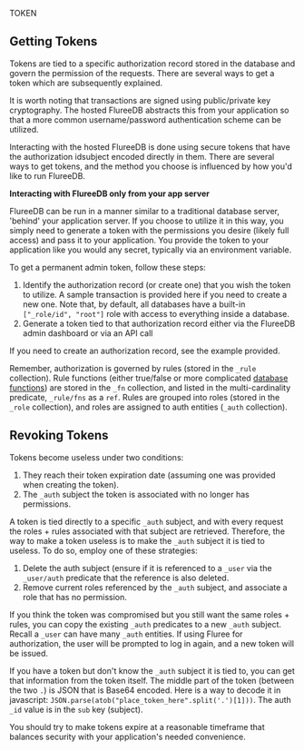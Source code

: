 TOKEN


## Getting Tokens

Tokens are tied to a specific authorization record stored in the database and govern the permission of the requests. There are several ways to get a token which are subsequently explained.

It is worth noting that transactions are signed using public/private key cryptography. The hosted FlureeDB abstracts this from your application so that a more common username/password authentication scheme can be utilized.


Interacting with the hosted FlureeDB is done using secure tokens that have the authorization idsubject encoded directly in them. There are several ways to get tokens, and the method you choose is influenced by how you'd like to run FlureeDB.

**Interacting with FlureeDB only from your app server**

FlureeDB can be run in a manner similar to a traditional database server, 'behind' your application server. If you choose to utilize it in this way, you simply need to generate a token with the permissions you desire (likely full access) and pass it to your application. You provide the token to your application like you would any secret, typically via an environment variable.

To get a permanent admin token, follow these steps:

1. Identify the authorization record (or create one) that you wish the token to utilize. A sample transaction is provided here if you need to create a new one. Note that, by default, all databases have a built-in `["_role/id", "root"]` role with access to everything inside a database.
2. Generate a token tied to that authorization record either via the FlureeDB admin dashboard or via an API call

If you need to create an authorization record, see the example provided.

Remember, authorization is governed by rules (stored in the `_rule` collection). Rule functions (either true/false or more complicated [database functions](#database-functions)) are stored in the `_fn` collection, and listed in the multi-cardinality predicate, `_rule/fns` as a `ref`. Rules are grouped into roles (stored in the `_role` collection), and roles are assigned to auth entities (`_auth` collection).

## Revoking Tokens

Tokens become useless under two conditions:

1. They reach their token expiration date (assuming one was provided when creating the token).
2. The `_auth` subject the token is associated with no longer has permissions.

A token is tied directly to a specific `_auth` subject, and with every request the roles + rules associated with that subject are retrieved. Therefore, the way to make a token useless is to make the `_auth` subject it is tied to useless. To do so, employ one of these strategies:

1. Delete the auth subject (ensure if it is referenced to a `_user` via the `_user/auth` predicate that the reference is also deleted. 
2. Remove current roles referenced by the `_auth` subject, and associate a role that has no permission.

If you think the token was compromised but you still want the same roles + rules, you can copy the existing `_auth` predicates to a new `_auth` subject. Recall a `_user` can have many `_auth` entities. If using Fluree for authorization, the user will be prompted to log in again, and a new token will be issued.

If you have a token but don't know the `_auth` subject it is tied to, you can get that information from the token itself. The middle part of the token (between the two `.`) is JSON that is Base64 encoded. Here is a way to decode it in javascript: `JSON.parse(atob("place_token_here".split('.')[1]))`. The auth `_id` value is in the `sub` key (subject).

You should try to make tokens expire at a reasonable timeframe that balances security with your application's needed convenience.